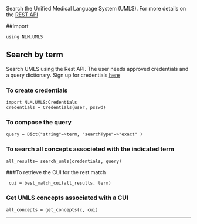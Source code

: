 Search the Unified Medical Language System (UMLS). For more details on the [REST API](https://documentation.uts.nlm.nih.gov/rest/home.html)

##Import
```
using NLM.UMLS
```

## Search by term

Search UMLS using the Rest API. The user needs approved credentials and a query dictionary.
Sign up for credentials [here](https://uts.nlm.nih.gov//license.html)

### To create credentials

 ```
 import NLM.UMLS:Credentials
 credentials = Credentials(user, psswd)
 ```

### To compose the query

 ```
 query = Dict("string"=>term, "searchType"=>"exact" )
 ```

### To search all concepts associeted with the indicated term

 ```
 all_results= search_umls(credentials, query)
 ```

###To retrieve the CUI for the rest match

```
 cui = best_match_cui(all_results, term)
```

### Get UMLS concepts associated with a CUI

```
all_concepts = get_concepts(c, cui)
```
-------------------------
